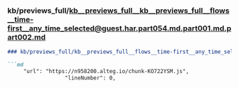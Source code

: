 ### kb/previews_full/kb__previews_full__kb__previews_full__flows__time-first__any_time_selected@guest.har.part054.md.part001.md.part002.md

```md
### kb/previews_full/kb__previews_full__flows__time-first__any_time_selected@guest.har.part054.md.part001.md (part 002)

```md
     "url": "https://n958200.alteg.io/chunk-KO722YSM.js",
                  "lineNumber": 0,
    
```

```

```
